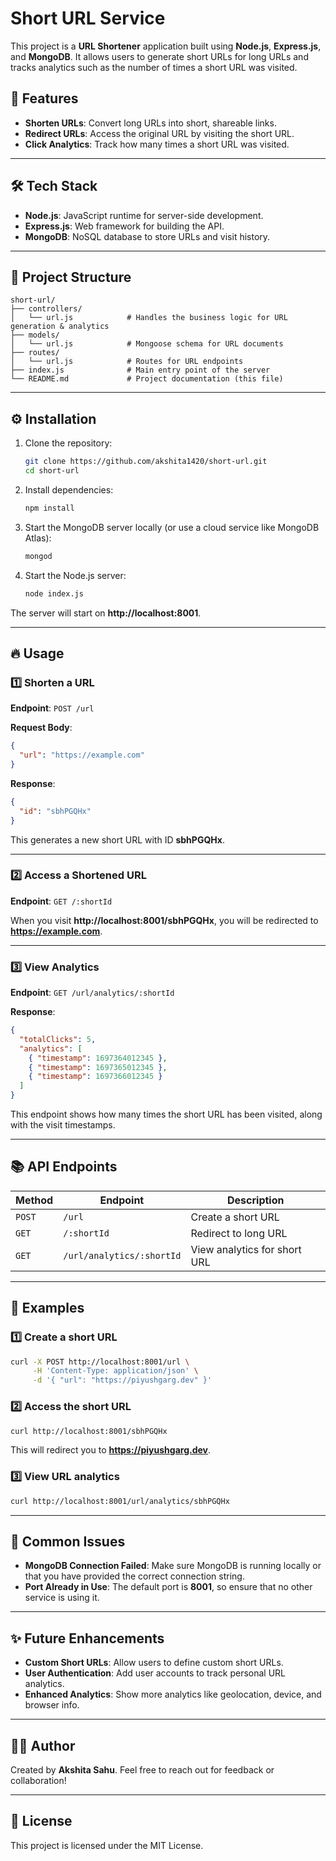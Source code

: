 # Short URL Service

This project is a **URL Shortener** application built using **Node.js**, **Express.js**, and **MongoDB**. It allows users to generate short URLs for long URLs and tracks analytics such as the number of times a short URL was visited.

## 🚀 **Features**
- **Shorten URLs**: Convert long URLs into short, shareable links.
- **Redirect URLs**: Access the original URL by visiting the short URL.
- **Click Analytics**: Track how many times a short URL was visited.

---

## 🛠️ **Tech Stack**
- **Node.js**: JavaScript runtime for server-side development.
- **Express.js**: Web framework for building the API.
- **MongoDB**: NoSQL database to store URLs and visit history.

---

## 📁 **Project Structure**
```
short-url/
├── controllers/
│   └── url.js            # Handles the business logic for URL generation & analytics
├── models/
│   └── url.js            # Mongoose schema for URL documents
├── routes/
│   └── url.js            # Routes for URL endpoints
├── index.js              # Main entry point of the server
└── README.md             # Project documentation (this file)
```

---

## ⚙️ **Installation**
1. Clone the repository:
   ```bash
   git clone https://github.com/akshita1420/short-url.git
   cd short-url
   ```

2. Install dependencies:
   ```bash
   npm install
   ```

3. Start the MongoDB server locally (or use a cloud service like MongoDB Atlas):
   ```bash
   mongod
   ```

4. Start the Node.js server:
   ```bash
   node index.js
   ```

The server will start on **http://localhost:8001**.

---

## 🔥 **Usage**

### 1️⃣ **Shorten a URL**
**Endpoint**: `POST /url`

**Request Body**:
```json
{
  "url": "https://example.com"
}
```

**Response**:
```json
{
  "id": "sbhPGQHx"
}
```
This generates a new short URL with ID **sbhPGQHx**.

---

### 2️⃣ **Access a Shortened URL**
**Endpoint**: `GET /:shortId`

When you visit **http://localhost:8001/sbhPGQHx**, you will be redirected to **https://example.com**.

---

### 3️⃣ **View Analytics**
**Endpoint**: `GET /url/analytics/:shortId`

**Response**:
```json
{
  "totalClicks": 5,
  "analytics": [
    { "timestamp": 1697364012345 },
    { "timestamp": 1697365012345 },
    { "timestamp": 1697366012345 }
  ]
}
```
This endpoint shows how many times the short URL has been visited, along with the visit timestamps.

---

## 📚 **API Endpoints**
| **Method** | **Endpoint**           | **Description**         |
|------------|-----------------------|-------------------------|
| `POST`     | `/url`                 | Create a short URL      |
| `GET`      | `/:shortId`           | Redirect to long URL    |
| `GET`      | `/url/analytics/:shortId` | View analytics for short URL |

---

## 📘 **Examples**
### 1️⃣ **Create a short URL**
```bash
curl -X POST http://localhost:8001/url \
     -H 'Content-Type: application/json' \
     -d '{ "url": "https://piyushgarg.dev" }'
```

### 2️⃣ **Access the short URL**
```bash
curl http://localhost:8001/sbhPGQHx
```
This will redirect you to **https://piyushgarg.dev**.

### 3️⃣ **View URL analytics**
```bash
curl http://localhost:8001/url/analytics/sbhPGQHx
```

---

## 🐛 **Common Issues**
- **MongoDB Connection Failed**: Make sure MongoDB is running locally or that you have provided the correct connection string.
- **Port Already in Use**: The default port is **8001**, so ensure that no other service is using it.

---

## ✨ **Future Enhancements**
- **Custom Short URLs**: Allow users to define custom short URLs.
- **User Authentication**: Add user accounts to track personal URL analytics.
- **Enhanced Analytics**: Show more analytics like geolocation, device, and browser info.

---

## 🧑‍💻 **Author**
Created by **Akshita Sahu**. Feel free to reach out for feedback or collaboration!

---

## 📝 **License**
This project is licensed under the MIT License.

